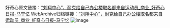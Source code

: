 好奇心原文链接：[“刘翔中心”，耐克给自己办公楼取名都来自运动员_商业_好奇心日报-马宁忆](https://www.qdaily.com/articles/3505.html)
WebArchive归档链接：[“刘翔中心”，耐克给自己办公楼取名都来自运动员_商业_好奇心日报-马宁忆](http://web.archive.org/web/20190623152350/https://www.qdaily.com/articles/3505.html)
![image](http://ww3.sinaimg.cn/large/007d5XDply1g3vb9lgr8dj30u03ap7wh)